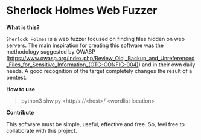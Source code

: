 # Sherlock Holmes Web Fuzzer


**What is this?**

`Sherlock Holmes` is a web fuzzer focused on finding files hidden on web servers. The main inspiration for creating this software was the methodology suggested by OWASP (https://www.owasp.org/index.php/Review_Old,_Backup_and_Unreferenced_Files_for_Sensitive_Information_(OTG-CONFIG-004)) and in their own daily needs. A good recognition of the target completely changes the result of a pentest.

**How to use**

> python3 shw.py <http/s://\<host\>/ \<wordlist location\>


**Contribute**

This software must be simple, useful, effective and free. So, feel free to collaborate with this project.
